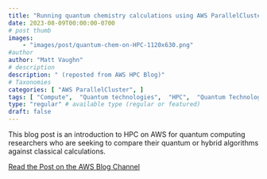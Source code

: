```yaml
---
title: "Running quantum chemistry calculations using AWS ParallelCluster"
date: 2023-08-09T00:00:00-0700
# post thumb
images:
    - "images/post/quantum-chem-on-HPC-1120x630.png"
#author
author: "Matt Vaughn"
# description
description: " (reposted from AWS HPC Blog)"
# Taxonomies
categories: [ "AWS ParallelCluster", ]
tags: [ "Compute",  "Quantum technologies",  "HPC",  "Quantum Technologies",  "ParallelCluster",  "hpcblog", ]
type: "regular" # available type (regular or featured)
draft: false
---
```


This blog post is an introduction to HPC on AWS for quantum computing researchers who are seeking to compare their quantum or hybrid algorithms against classical calculations.

<a href="https://aws.amazon.com/blogs/quantum-computing/running-quantum-chemistry-calculations-using-aws-parallelcluster/" class="btn btn-primary btn-lg active" role="button" aria-pressed="true" style="margin-top: 8px;">Read the Post on the AWS Blog Channel</a>